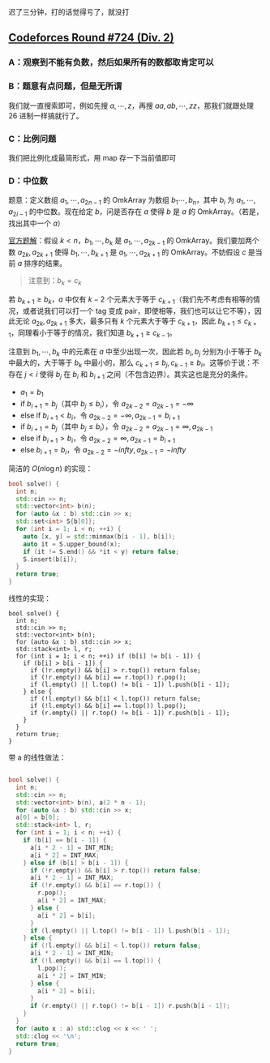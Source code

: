 迟了三分钟，打的话觉得亏了，就没打

## [Codeforces Round #724 (Div. 2)](https://codeforces.com/contest/1536)

### A：观察到不能有负数，然后如果所有的数都取肯定可以

### B：题意有点问题，但是无所谓

我们就一直搜索即可，例如先搜 $a, \cdots, z$，再搜 $aa, ab, \cdots, zz$，那我们就跟处理 26 进制一样搞就行了。

### C：比例问题

我们把比例化成最简形式，用 map 存一下当前值即可

### D：中位数

题意：定义数组 $a_1, \cdots, a_{2n - 1}$ 的 OmkArray 为数组 $b_1 \cdots, b_n$，其中 $b_i$ 为 $a_1, \cdots, a_{2i - 1}$ 的中位数。现在给定 $b$，问是否存在 $a$ 使得 $b$ 是 $a$ 的 OmkArray。（若是，找出其中一个 $a$）

[官方题解](https://codeforces.com/blog/entry/91520)：假设 $k < n$，$b_1, \cdots, b_k$ 是 $a_1, \cdots, a_{2k - 1}$ 的 OmkArray。我们要加两个数 $a_{2k}, a_{2k + 1}$ 使得 $b_1, \cdots, b_{k + 1}$ 是 $a_1, \cdots, a_{2k + 1}$ 的 OmkArray。不妨假设 $c$ 是当前 $a$ 排序的结果。

> 注意到：$b_k = c_{k}$

若 $b_{k + 1} \geq b_k$，$a$ 中仅有 $k - 2$ 个元素大于等于 $c_{k + 1}$（我们先不考虑有相等的情况，或者说我们可以打一个 tag 变成 pair，即使相等，我们也可以让它不等），因此无论 $a_{2k}, a_{2k + 1}$ 多大，最多只有 $k$ 个元素大于等于 $c_{k + 1}$，因此 $b_{k + 1} \leq c_{k + 1}$，同理看小于等于的情况，我们知道 $b_{k + 1} \geq c_{k - 1}$。

注意到 $b_1, \cdots, b_k$ 中的元素在 $a$ 中至少出现一次，因此若 $b_i, b_j$ 分别为小于等于 $b_k$ 中最大的，大于等于 $b_k$ 中最小的，那么 $c_{k + 1} \leq b_j, c_{k - 1} \geq b_i$。这等价于说：不存在 $j < i$ 使得 $b_j$ 在 $b_i$ 和 $b_{i + 1}$ 之间（不包含边界）。其实这也是充分的条件。

- $a_1 = b_1$
- if $b_{i + 1} = b_j$（其中 $b_j \leq b_i$），令 $a_{2k - 2} = a_{2k - 1} = -\infty$
- else if $b_{i + 1} < b_i$，令 $a_{2k - 2} = -\infty, a_{2k - 1} = b_{i + 1}$
- if $b_{i + 1} = b_j$（其中 $b_j \leq b_i$），令 $a_{2k - 2} = a_{2k - 1} = \infty, a_{2k - 1}$
- else if $b_{i + 1} > b_i$，令 $a_{2k - 2} = \infty, a_{2k - 1} = b_{i + 1}$
- else $b_{i + 1} = b_i$，令 $a_{2k - 2} = -infty, a_{2k - 1} = -infty$

简洁的 $O(n \log n)$ 的实现：

``` C++
bool solve() {
  int n;
  std::cin >> n;
  std::vector<int> b(n);
  for (auto &x : b) std::cin >> x;
  std::set<int> S{b[0]};
  for (int i = 1; i < n; ++i) {
    auto [x, y] = std::minmax(b[i - 1], b[i]);
    auto it = S.upper_bound(x);
    if (it != S.end() && *it < y) return false;
    S.insert(b[i]);
  }
  return true;
}
```

线性的实现：

```
bool solve() {
  int n;
  std::cin >> n;
  std::vector<int> b(n);
  for (auto &x : b) std::cin >> x;
  std::stack<int> l, r;
  for (int i = 1; i < n; ++i) if (b[i] != b[i - 1]) {
    if (b[i] > b[i - 1]) {
      if (!r.empty() && b[i] > r.top()) return false;
      if (!r.empty() && b[i] == r.top()) r.pop();
      if (l.empty() || l.top() != b[i - 1]) l.push(b[i - 1]);
    } else {
      if (!l.empty() && b[i] < l.top()) return false;
      if (!l.empty() && b[i] == l.top()) l.pop();
      if (r.empty() || r.top() != b[i - 1]) r.push(b[i - 1]);
    }
  }
  return true;
}
```

带 a 的线性做法：

``` C++

bool solve() {
  int n;
  std::cin >> n;
  std::vector<int> b(n), a(2 * n - 1);
  for (auto &x : b) std::cin >> x;
  a[0] = b[0];
  std::stack<int> l, r;
  for (int i = 1; i < n; ++i) {
    if (b[i] == b[i - 1]) {
      a[i * 2 - 1] = INT_MIN;
      a[i * 2] = INT_MAX;
    } else if (b[i] > b[i - 1]) {
      if (!r.empty() && b[i] > r.top()) return false;
      a[i * 2 - 1] = INT_MAX;
      if (!r.empty() && b[i] == r.top()) {
        r.pop();
        a[i * 2] = INT_MAX;
      } else {
        a[i * 2] = b[i];
      }
      if (l.empty() || l.top() != b[i - 1]) l.push(b[i - 1]);
    } else {
      if (!l.empty() && b[i] < l.top()) return false;
      a[i * 2 - 1] = INT_MIN;
      if (!l.empty() && b[i] == l.top()) {
        l.pop();
        a[i * 2] = INT_MIN;
      } else {
        a[i * 2] = b[i];
      }
      if (r.empty() || r.top() != b[i - 1]) r.push(b[i - 1]);
    }
  }
  for (auto x : a) std::clog << x << ' ';
  std::clog << '\n';
  return true;
}
```